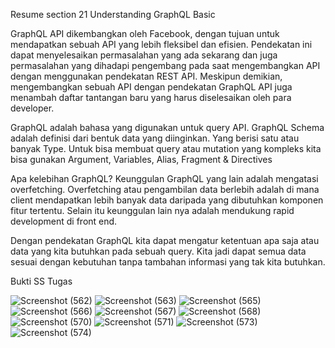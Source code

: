 Resume section 21 Understanding GraphQL Basic

GraphQL API dikembangkan oleh Facebook, dengan tujuan untuk mendapatkan sebuah API yang lebih fleksibel dan efisien. Pendekatan ini dapat menyelesaikan permasalahan yang ada sekarang dan juga permasalahan yang dihadapi pengembang pada saat mengembangkan API dengan menggunakan pendekatan REST API. Meskipun demikian, mengembangkan sebuah API dengan pendekatan GraphQL API juga menambah daftar tantangan baru yang harus diselesaikan oleh para developer.

GraphQL adalah bahasa yang digunakan untuk query API. GraphQL Schema adalah definisi dari bentuk data yang diinginkan. Yang berisi satu atau banyak Type. Untuk bisa membuat query atau mutation yang kompleks kita bisa gunakan Argument, Variables, Alias, Fragment & Directives

Apa kelebihan GraphQL?
Keunggulan GraphQL yang lain adalah mengatasi overfetching. Overfetching atau pengambilan data berlebih adalah di mana client mendapatkan lebih banyak data daripada yang dibutuhkan komponen fitur tertentu. Selain itu keunggulan lain nya adalah mendukung rapid development di front end.

Dengan pendekatan GraphQL kita dapat mengatur ketentuan apa saja atau data yang kita butuhkan pada sebuah query. Kita jadi dapat semua data sesuai dengan kebutuhan tanpa tambahan informasi yang tak kita butuhkan.

Bukti SS Tugas 

![Screenshot (562)](https://user-images.githubusercontent.com/84265981/164199634-d956d6e7-320e-4c60-a1e2-8b3b33be5f04.png)
![Screenshot (563)](https://user-images.githubusercontent.com/84265981/164199727-890f3dcb-d9fa-4876-8d22-23d7cf6adc89.png)
![Screenshot (565)](https://user-images.githubusercontent.com/84265981/164199771-117882d0-63f3-4b61-8150-5949b02a2c6c.png)
![Screenshot (566)](https://user-images.githubusercontent.com/84265981/164199983-8dbc5ce6-4d4e-4c68-ac04-8b2254e294a8.png)
![Screenshot (567)](https://user-images.githubusercontent.com/84265981/164200056-7378f81e-7210-43dd-886d-a711b25bafd0.png)
![Screenshot (568)](https://user-images.githubusercontent.com/84265981/164200166-b69326d8-4c73-4158-8142-7c979cf8642d.png)
![Screenshot (570)](https://user-images.githubusercontent.com/84265981/164200183-f84a4901-2484-4113-a1c0-5c365fba179f.png)
![Screenshot (571)](https://user-images.githubusercontent.com/84265981/164200191-1ce8360d-b6ef-4730-9838-5c58e428524c.png)
![Screenshot (573)](https://user-images.githubusercontent.com/84265981/164200208-5b032fcc-0cd2-4625-ae8a-470ed74908a8.png)
![Screenshot (574)](https://user-images.githubusercontent.com/84265981/164200222-8e43f63c-ab34-4d4c-85a9-a9a6cc18b59c.png)

